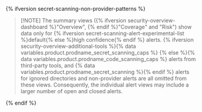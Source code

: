 {% ifversion secret-scanning-non-provider-patterns %}

>[!NOTE] The summary views ({% ifversion security-overview-dashboard %}"Overview", {% endif %}"Coverage" and "Risk") show data only for {% ifversion secret-scanning-alert-experimental-list %}default{% else %}high confidence{% endif %} alerts. {% ifversion security-overview-additional-tools %}{% data variables.product.prodname_secret_scanning_caps %} {% else %}{% data variables.product.prodname_code_scanning_caps %} alerts from third-party tools, and {% data variables.product.prodname_secret_scanning %}{% endif %} alerts for ignored directories and non-provider alerts are all omitted from these views. Consequently, the individual alert views may include a larger number of open and closed alerts.

{% endif %}
